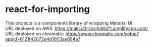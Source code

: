 # react-for-importing
This projects is a components library of wrapping Material UI   
URL deployed on AWS: https://main.d3r2xsihdi8zf1.amplifyapp.com/   
URL deployed on chromatic: https://www.chromatic.com/setup?appId=6121f42072e4d1003ae694a7
